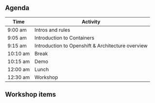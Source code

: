
## Agenda

| Time  | Activity |
| ------------- | ------------- |
| 9:00 am  | Intros and rules  |
| 9:05 am  | Introduction to Containers   |
| 9:15 am  | Introduction to Openshift & Architecture overview   |
| 10:10 am  | Break   | 
| 10:15 am  | Demo   | 
| 12:00 am  | Lunch   | 
| 12:30 am  | Workshop   | 

## Workshop items 


